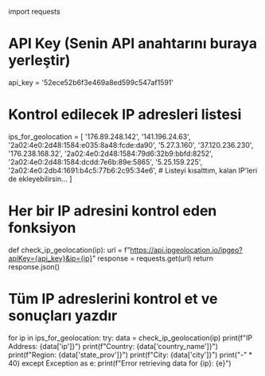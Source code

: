 import requests

# API Key (Senin API anahtarını buraya yerleştir)
api_key = '52ece52b6f3e469a8ed599c547af1591'

# Kontrol edilecek IP adresleri listesi
ips_for_geolocation = [
    '176.89.248.142', '141.196.24.63', '2a02:4e0:2d48:1584:e035:8a48:fcde:da90',
    '5.27.3.160', '37.120.236.230', '176.238.168.32', '2a02:4e0:2d48:1584:79d6:32b9:bbfd:8252',
    '2a02:4e0:2d48:1584:dcdd:7e6b:89e:5865', '5.25.159.225', '2a02:4e0:2db4:1691:b4c5:77b6:2c95:34e6',
    # Listeyi kısalttım, kalan IP'leri de ekleyebilirsin...
]

# Her bir IP adresini kontrol eden fonksiyon
def check_ip_geolocation(ip):
    url = f"https://api.ipgeolocation.io/ipgeo?apiKey={api_key}&ip={ip}"
    response = requests.get(url)
    return response.json()

# Tüm IP adreslerini kontrol et ve sonuçları yazdır
for ip in ips_for_geolocation:
    try:
        data = check_ip_geolocation(ip)
        print(f"IP Address: {data['ip']}")
        print(f"Country: {data['country_name']}")
        print(f"Region: {data['state_prov']}")
        print(f"City: {data['city']}")
        print("-" * 40)
    except Exception as e:
        print(f"Error retrieving data for {ip}: {e}")